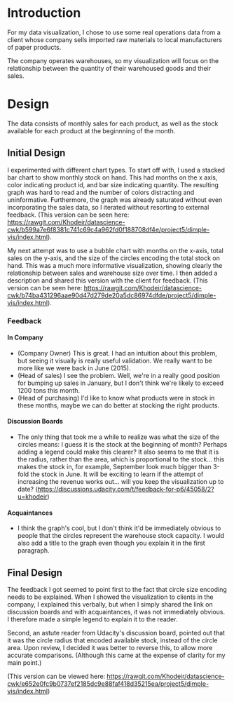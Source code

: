 # Introduction

For my data visualization, I chose to use some real operations data from a 
client whose company sells imported raw materials to local manufacturers of
paper products.

The company operates warehouses, so my visualization will focus on the
relationship between the quantity of their warehoused goods and their sales.

# Design

The data consists of monthly sales for each product, as well as the stock
available for each product at the beginnning of the month.

## Initial Design

I experimented with different chart types. To start off with, I used a stacked
bar chart to show monthly stock on hand. This had months on the x axis, color
indicating product id, and bar size indicating quantity. The resulting graph
was hard to read and the number of colors distracting and uninformative.
Furthermore, the graph was already saturated without even incorporating the
sales data, so I iterated without resorting to external feedback. 
(This version can be seen here: https://rawgit.com/Khodeir/datascience-cwk/b599a7e6f8381c741c69c4a962fd0f188708df4e/project5/dimple-vis/index.html).

My next attempt was to use a bubble chart with months on the x-axis, total
sales on the y-axis, and the size of the circles encoding the total stock on
hand. This was a much more informative visualization, showing clearly the
relationship between sales and warehouse size over time. I then added a
description and shared this version with the client for feedback.
(This version can be seen here: https://rawgit.com/Khodeir/datascience-cwk/b74ba431296aae90d47d279de20a5dc86974dfde/project5/dimple-vis/index.html).

### Feedback

#### In Company

* (Company Owner) This is great. I had an intuition about this problem, but 
seeing it visually is really useful validation. We really want to be more like
we were back in June (2015).
* (Head of sales) I see the problem. Well, we're in a really good position for
bumping up sales in January, but I don't think we're likely to exceed 1200 tons
this month.
* (Head of purchasing) I'd like to know what products were in stock in these
months, maybe we can do better at stocking the right products.

#### Discussion Boards

* The only thing that took me a while to realize was what the size of the circles means: I guess it is the stock at the beginning of month? Perhaps adding a legend could make this clearer? It also seems to me that it is the radius, rather than the area, which is proportional to the stock... this makes the stock in, for example, September look much bigger than 3-fold the stock in June. It will be exciting to learn if the attempt of increasing the revenue works out... will you keep the visualization up to date? 
(https://discussions.udacity.com/t/feedback-for-p6/45058/2?u=khodeir)

#### Acquaintances

* I think the graph's cool, but I don't think it'd be immediately obvious to people that the circles represent the warehouse stock capacity. I would also add a title to the graph even though you explain it in the first paragraph.

## Final Design

The feedback I got seemed to point first to the fact that circle size encoding needs to be explained. When I showed the visualization to clients in the company, I explained this verbally, but when I simply shared the link on discussion boards and with acquaintances, it was not immediately obvious. I therefore made a simple legend to explain it to the reader.

Second, an astute reader from Udacity's discussion board, pointed out that it was the circle radius that encoded available stock, instead of the circle area. Upon review, I decided it was better to reverse this, to allow more accurate comparisons. (Although this came at the expense of clarity for my main point.)

(This version can be viewed here: https://rawgit.com/Khodeir/datascience-cwk/e652e0fc9b0737ef2185dc9e88faf418d35215ea/project5/dimple-vis/index.html)
